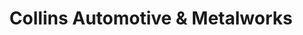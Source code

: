 ---
title: "Collins Automotive  & Metalworks"
url: /loveland/collins-automotive-und-metalworks/
shop: Autowerkstatt
---